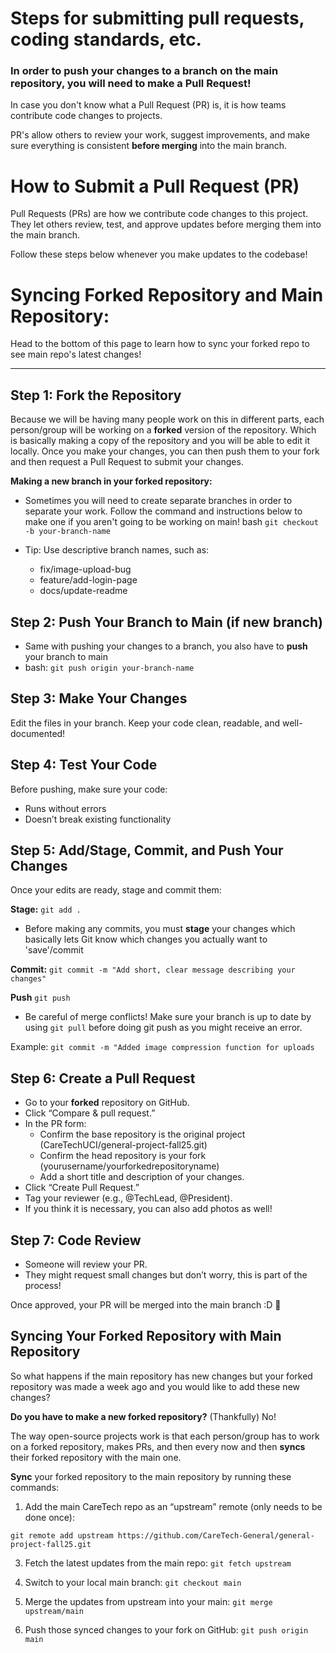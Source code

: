 # Steps for submitting pull requests, coding standards, etc.

### In order to **push** your changes to a branch on the main repository, you will need to make a **Pull Request**!

In case you don't know what a Pull Request (PR) is, it is how teams contribute code changes to projects.

PR's allow others to review your work, suggest improvements, and make sure everything is consistent **before merging** into the main branch.

# How to Submit a Pull Request (PR)

Pull Requests (PRs) are how we contribute code changes to this project.  
They let others review, test, and approve updates before merging them into the main branch.

Follow these steps below whenever you make updates to the codebase!

# Syncing Forked Repository and Main Repository:
Head to the bottom of this page to learn how to sync your forked repo to see main repo's latest changes!

---

## Step 1: Fork the Repository

Because we will be having many people work on this in different parts, each person/group will be working on a **forked** version of the repository. Which is basically making a copy of the repository and you will be able to edit it locally. Once you make your changes, you can then push them to your fork and then request a Pull Request to submit your changes. 


**Making a new branch in your forked repository:**
- Sometimes you will need to create separate branches in order to separate your work. Follow the command and instructions below to make one if you aren't going to be working on main!
bash
```git checkout -b your-branch-name```

- Tip: Use descriptive branch names, such as:
  - fix/image-upload-bug
  - feature/add-login-page
  - docs/update-readme

## Step 2: Push Your Branch to Main (if new branch)

- Same with pushing your changes to a branch, you also have to **push** your branch to main
- bash: ```git push origin your-branch-name```

## Step 3: Make Your Changes

Edit the files in your branch.
Keep your code clean, readable, and well-documented!

## Step 4: Test Your Code

Before pushing, make sure your code:
  - Runs without errors
  - Doesn’t break existing functionality

## Step 5: Add/Stage, Commit, and Push Your Changes

Once your edits are ready, stage and commit them:

**Stage:** ```git add .``` 
- Before making any commits, you must **stage** your changes which basically lets Git know which changes you actually want to 'save'/commit

**Commit:** ```git commit -m "Add short, clear message describing your changes"```

**Push** ```git push```
- Be careful of merge conflicts! Make sure your branch is up to date by using ```git pull``` before doing git push as you might receive an error.

Example:
```git commit -m "Added image compression function for uploads```

## Step 6: Create a Pull Request

- Go to your **forked** repository on GitHub.
- Click “Compare & pull request.”
- In the PR form:
  - Confirm the base repository is the original project (CareTechUCI/general-project-fall25.git)
  - Confirm the head repository is your fork (yourusername/yourforkedrepositoryname)
  - Add a short title and description of your changes.
- Click “Create Pull Request.”
- Tag your reviewer (e.g., @TechLead, @President).
- If you think it is necessary, you can also add photos as well!

## Step 7: Code Review

- Someone will review your PR.
- They might request small changes but don’t worry, this is part of the process!

Once approved, your PR will be merged into the main branch :D 🥳


## Syncing Your Forked Repository with Main Repository
So what happens if the main repository has new changes but your forked repository was made a week ago and you would like to add these new changes? 

**Do you have to make a new forked repository?** (Thankfully) No!

The way open-source projects work is that each person/group has to work on a forked repository, makes PRs, and then every now and then **syncs** their
forked repository with the main one. 

**Sync** your forked repository to the main repository by running these commands:

1. Add the main CareTech repo as an “upstream” remote (only needs to be done once):

```git remote add upstream https://github.com/CareTech-General/general-project-fall25.git```


3. Fetch the latest updates from the main repo:
```git fetch upstream```


4. Switch to your local main branch:
```git checkout main```


5. Merge the updates from upstream into your main:
```git merge upstream/main```


6. Push those synced changes to your fork on GitHub:
```git push origin main```
